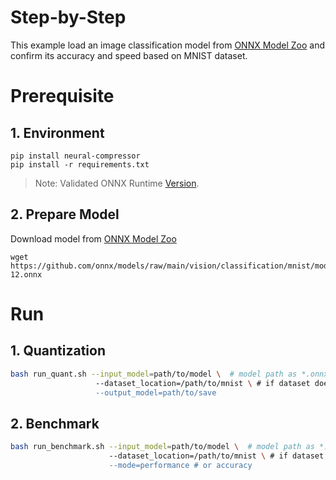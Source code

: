 Step-by-Step
============

This example load an image classification model from [ONNX Model Zoo](https://github.com/onnx/models) and confirm its accuracy and speed based on MNIST dataset.

# Prerequisite

## 1. Environment
```shell
pip install neural-compressor
pip install -r requirements.txt
```
> Note: Validated ONNX Runtime [Version](/docs/source/installation_guide.md#validated-software-environment).

## 2. Prepare Model
Download model from [ONNX Model Zoo](https://github.com/onnx/models)

```shell
wget https://github.com/onnx/models/raw/main/vision/classification/mnist/model/mnist-12.onnx
```

# Run

## 1. Quantization

```bash
bash run_quant.sh --input_model=path/to/model \  # model path as *.onnx
                   --dataset_location=/path/to/mnist \ # if dataset doesn't exist, it will be downloaded automatically into this path
                   --output_model=path/to/save
```

## 2. Benchmark

```bash
bash run_benchmark.sh --input_model=path/to/model \  # model path as *.onnx
                      --dataset_location=/path/to/mnist \ # if dataset doesn't exist, it will be downloaded automatically into this path
                      --mode=performance # or accuracy
```
